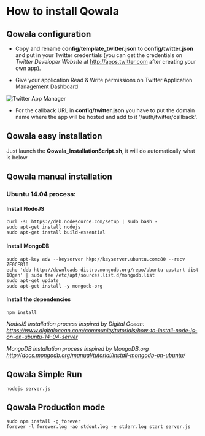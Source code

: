 # How to install Qowala

## Qowala configuration
- Copy and rename **config/template_twitter.json** to **config/twitter.json** and put in your Twitter credentials (you can get the credentials on *Twitter Developer Website* at http://apps.twitter.com after creating your own app).

- Give your application Read & Write permissions on Twitter Application Management Dashboard

![Twitter App Manager](http://www.killiankemps.fr/data/images/qowala-live-twitter-settings.png)

- For the callback URL in **config/twitter.json** you have to put the domain name where the app will be hosted and add to it '/auth/twitter/callback'.

## Qowala easy installation

Just launch the **Qowala_InstallationScript.sh**, it will do automatically what is below

## Qowala manual installation

### Ubuntu 14.04 process:

#### Install NodeJS
    curl -sL https://deb.nodesource.com/setup | sudo bash -
    sudo apt-get install nodejs
    sudo apt-get install build-essential

#### Install MongoDB
    sudo apt-key adv --keyserver hkp://keyserver.ubuntu.com:80 --recv 7F0CEB10
    echo 'deb http://downloads-distro.mongodb.org/repo/ubuntu-upstart dist 10gen' | sudo tee /etc/apt/sources.list.d/mongodb.list
    sudo apt-get update
    sudo apt-get install -y mongodb-org

#### Install the dependencies
    npm install

*NodeJS installation process inspired by Digital Ocean: https://www.digitalocean.com/community/tutorials/how-to-install-node-js-on-an-ubuntu-14-04-server*

*MongoDB installation process inspired by MongoDB.org http://docs.mongodb.org/manual/tutorial/install-mongodb-on-ubuntu/*

## Qowala Simple Run
    nodejs server.js

## Qowala Production mode
    sudo npm install -g forever
    forever -l forever.log -ao stdout.log -e stderr.log start server.js
